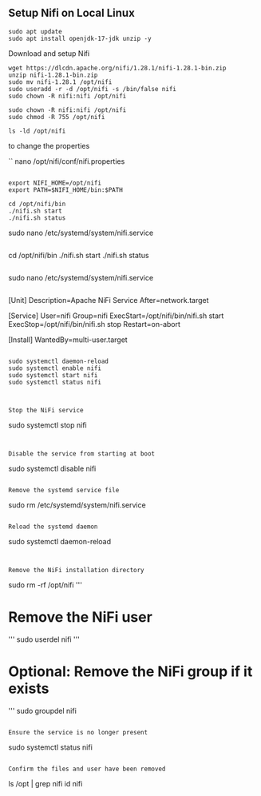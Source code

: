 ## Setup Nifi on Local Linux

```
sudo apt update
sudo apt install openjdk-17-jdk unzip -y
```

Download and setup Nifi
```
wget https://dlcdn.apache.org/nifi/1.28.1/nifi-1.28.1-bin.zip
unzip nifi-1.28.1-bin.zip
sudo mv nifi-1.28.1 /opt/nifi
sudo useradd -r -d /opt/nifi -s /bin/false nifi
sudo chown -R nifi:nifi /opt/nifi

sudo chown -R nifi:nifi /opt/nifi
sudo chmod -R 755 /opt/nifi

ls -ld /opt/nifi
```

to change the properties

``
nano /opt/nifi/conf/nifi.properties
```

```

```
export NIFI_HOME=/opt/nifi
export PATH=$NIFI_HOME/bin:$PATH
```

```
cd /opt/nifi/bin
./nifi.sh start
./nifi.sh status
```

sudo nano /etc/systemd/system/nifi.service
```

```
cd /opt/nifi/bin
./nifi.sh start
./nifi.sh status
```

```
sudo nano /etc/systemd/system/nifi.service
```

```
[Unit]
Description=Apache NiFi Service
After=network.target

[Service]
User=nifi
Group=nifi
ExecStart=/opt/nifi/bin/nifi.sh start
ExecStop=/opt/nifi/bin/nifi.sh stop
Restart=on-abort

[Install]
WantedBy=multi-user.target
```

sudo systemctl daemon-reload
sudo systemctl enable nifi
sudo systemctl start nifi
sudo systemctl status nifi



Stop the NiFi service

```
sudo systemctl stop nifi
```


Disable the service from starting at boot
```
sudo systemctl disable nifi
```

Remove the systemd service file
```
sudo rm /etc/systemd/system/nifi.service
```

Reload the systemd daemon
```
sudo systemctl daemon-reload
```


Remove the NiFi installation directory

```
sudo rm -rf /opt/nifi
'''


# Remove the NiFi user
'''
sudo userdel nifi
'''

# Optional: Remove the NiFi group if it exists

'''
sudo groupdel nifi
```

Ensure the service is no longer present

```
sudo systemctl status nifi
```

Confirm the files and user have been removed
```
ls /opt | grep nifi
id nifi
```

